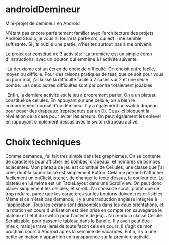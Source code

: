 # androidDemineur
Mini-projet de démineur en Android

N'étant pas encore parfaitement familier avec l'architecture des projets Android Studio, je vous ai fourni la partie src, qui est il me semble suffisante. Si j'ai oublié une partie, n'hésitez surtout pas à me prévenir.

Le projet est constitué de 3 activités:
-La première est un simple écran d'instructions, avec un bouton qui emmène à l'activité suivante.

-La deuxième est un écran de choix de difficulté. On choisit entre facile, moyen ou difficile. 
Pour des raisons pratiques de test, que ce soit pour vous ou pour moi, j'ai laissé la difficulté facile à 2 cases sur 2 et une seule bombe. Les deux autres difficultés sont par contre totalement jouables

-Enfin, la dernière activité est le jeu à proprement parler. On a un plateau constitué de cellules. En appuyant sur une cellule, on a bien le comportement normal d'un démineur.
Il y a également un switch drapeau pour poser des drapeaux (représentés par un D). Ceux-ci bloquent la révélation de la case pour éviter les erreurs.
On peut également les enlever en rappuyant simplement dessus avec le switch drapeau activé.

# Choix techniques

Comme demandé, j'ai fait très simple dans les graphismes. On se contente de caractères pour afficher les bombes, drapeaux, et nombres de bombes adjacentes.
Mon plateau de jeu est constitué de Cellules, une classe que j'ai crée, dont la superclasse est simplement Button. Cela me permet d'attacher facilement un onClickListener, de changer le texte dessus, la couleur etc.
Le plateau en lui même est un TableLayout dans une ScrollView. On peut donc placer simplement les cellules, et scroll. J'ai choisi de scroll, plutôt que de trop réduire, parce que les caractères sur les boutons doivent rester lisibles.
Même si ce n'était pas demandé, il y a une traduction anglaise intégrée à l'application.
Tous les écrans sont disponibles dans les deux orientations, et la rotation en cours d'utilisation est bien prise en compte (on sauvegarde le plateau et l'état du switch pour l'activité de jeu).
J'ai rendu la classe Cellule Serializable, pour passer le tableau dans le Bundle. Il y avait peut être mieux, mais je travaillerai de toute façon cela en cours, il s'agit de mon prochain cours d'Android après la semaine de vacances.
Enfin, il y a une petite animation d'apparition en transparence sur la première activité.
